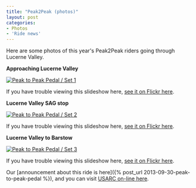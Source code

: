 ```yaml
---
title: "Peak2Peak (photos)"
layout: post
categories:
- Photos
- 'Ride news'
---
```


Here are some photos of this year's Peak2Peak riders going through Lucerne Valley.

**Approaching Lucerne Valley**

[![Peak to Peak Pedal / Set 1](https://farm3.staticflickr.com/2859/10179238324_f48dcd6a7c_z.jpg)](https://www.flickr.com/photos/gregraven/albums/72157636373350523 "Peak to Peak Pedal / Set 1")<script async="" charset="utf-8" src="//embedr.flickr.com/assets/client-code.js"></script>

If you have trouble viewing this slideshow here, [see it on Flickr here](https://www.flickr.com/photos/gregraven/sets/72157636373350523/).

**Lucerne Valley SAG stop**

[![Peak to Peak Pedal / Set 2](https://farm9.staticflickr.com/8126/10179471626_870f82bc9c_z.jpg)](https://www.flickr.com/photos/gregraven/albums/72157636373215696 "Peak to Peak Pedal / Set 2")<script async="" charset="utf-8" src="//embedr.flickr.com/assets/client-code.js"></script>

If you have trouble viewing this slideshow here, [see it on Flickr here](https://www.flickr.com/photos/gregraven/sets/72157636373215696/).

**Lucerne Valley to Barstow**

[![Peak to Peak Pedal / Set 3](https://farm9.staticflickr.com/8419/10179331544_f78c48718d_z.jpg)](https://www.flickr.com/photos/gregraven/albums/72157636372921995 "Peak to Peak Pedal / Set 3")<script async="" charset="utf-8" src="//embedr.flickr.com/assets/client-code.js"></script>

If you have trouble viewing this slideshow here, [see it on Flickr here](https://www.flickr.com/photos/gregraven/sets/72157636372921995/with/10179559213/).

Our [announcement about this ride is here]({% post_url 2013-09-30-peak-to-peak-pedal %}), and you can visit [USARC on-line here](https://usarc.org/). 
